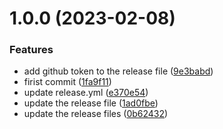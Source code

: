 # 1.0.0 (2023-02-08)


### Features

* add github token to the release file ([9e3babd](https://github.com/Shaker-Hamdi/test-deployment/commit/9e3babd3ad053424f02c2711d4b47e80a1adced0))
* firist commit ([1fa9f11](https://github.com/Shaker-Hamdi/test-deployment/commit/1fa9f11fd59bbbe0f6a9a450a1de6cc1861bf413))
* update release.yml ([e370e54](https://github.com/Shaker-Hamdi/test-deployment/commit/e370e549b64c83536d06bec4f9d79fa9aef3dd06))
* update the release file ([1ad0fbe](https://github.com/Shaker-Hamdi/test-deployment/commit/1ad0fbe0b633860b368037e6aad0b469a9f1a6f0))
* update the release files ([0b62432](https://github.com/Shaker-Hamdi/test-deployment/commit/0b62432ea75233be07ac10e28d25469897527a93))
